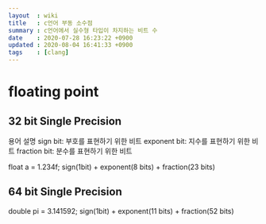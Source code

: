 ```yaml
---
layout  : wiki
title   : c언어 부동 소수점
summary : c언어에서 실수형 타입이 차지하는 비트 수
date    : 2020-07-28 16:23:22 +0900
updated : 2020-08-04 16:41:33 +0900
tags    : [clang]
---
```


# floating point

## 32 bit Single Precision

용어 설명
sign bit: 부호를 표현하기 위한 비트
exponent bit: 지수를 표현하기 위한 비트
fraction bit: 분수를 표현하기 위한 비트

float a = 1.234f;
sign(1bit) + exponent(8 bits) + fraction(23 bits)

## 64 bit Single Precision

double pi = 3.141592;
sign(1bit) + exponent(11 bits) + fraction(52 bits)
